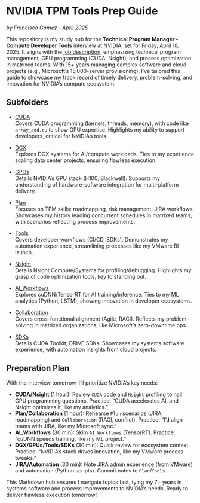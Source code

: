 # NVIDIA TPM Tools Prep Guide

*by Francisco Gomez - April 2025*

This repository is my study hub for the **Technical Program Manager - Compute Developer Tools** interview at NVIDIA, set for Friday, April 18, 2025. It aligns with the [job description](https://nvidia.wd5.myworkdayjobs.com/en-US/NVIDIAExternalCareerSite/job/Technical-Program-Manager---Compute-Developer-Tools_JR1995794-1), emphasizing technical program management, GPU programming (CUDA, Nsight), and process optimization in matrixed teams. With 15+ years managing complex software and cloud projects (e.g., Microsoft’s 15,000-server provisioning), I’ve tailored this guide to showcase my track record of timely delivery, problem-solving, and innovation for NVIDIA’s compute ecosystem.

## Subfolders

- [CUDA](./CUDA/README.md)  
  Covers CUDA programming (kernels, threads, memory), with code like `array_add.cu` to show GPU expertise. Highlights my ability to support developers, critical for NVIDIA’s tools.

- [DGX](./DGX/README.md)  
  Explores DGX systems for AI/compute workloads. Ties to my experience scaling data center projects, ensuring flawless execution.

- [GPUs](./GPUs/README.md)  
  Details NVIDIA’s GPU stack (H100, Blackwell). Supports my understanding of hardware-software integration for multi-platform delivery.

- [Plan](./Plan/README.md)  
  Focuses on TPM skills: roadmapping, risk management, JIRA workflows. Showcases my history leading concurrent schedules in matrixed teams, with scenarios reflecting process improvements.

- [Tools](./Tools/README.md)  
  Covers developer workflows (CI/CD, SDKs). Demonstrates my automation experience, streamlining processes like my VMware BI launch.

- [Nsight](./Nsight/README.md)  
  Details Nsight Compute/Systems for profiling/debugging. Highlights my grasp of code optimization tools, key to standing out.

- [AI_Workflows](./AI_Workflows/README.md)  
  Explores cuDNN/TensorRT for AI training/inference. Ties to my ML analytics (Python, LSTM), showing innovation in developer ecosystems.

- [Collaboration](./Collaboration/README.md)  
  Covers cross-functional alignment (Agile, RACI). Reflects my problem-solving in matrixed organizations, like Microsoft’s zero-downtime ops.

- [SDKs](./SDKs/README.md)  
  Details CUDA Toolkit, DRIVE SDKs. Showcases my systems software experience, with automation insights from cloud projects.

## Preparation Plan

With the interview tomorrow, I’ll prioritize NVIDIA’s key needs:
- **CUDA/Nsight** (1 hour): Review `CUDA` code and `Nsight` profiling to nail GPU programming questions. Practice: “CUDA accelerates AI, and Nsight optimizes it, like my analytics.”
- **Plan/Collaboration** (1 hour): Rehearse `Plan` scenarios (JIRA, roadmapping) and `Collaboration` (RACI, conflict). Practice: “I’d align teams with JIRA, like my Microsoft sync.”
- **AI_Workflows** (30 min): Skim `AI_Workflows` (TensorRT). Practice: “cuDNN speeds training, like my ML project.”
- **DGX/GPUs/Tools/SDKs** (30 min): Quick review for ecosystem context. Practice: “NVIDIA’s stack drives innovation, like my VMware process tweaks.”
- **JIRA/Automation** (30 min): Note JIRA admin experience (from VMware) and automation (Python scripts). Commit notes to `Plan`/`Tools`.

This Markdown hub ensures I navigate topics fast, tying my 7+ years in systems software and process improvements to NVIDIA’s needs. Ready to deliver flawless execution tomorrow!